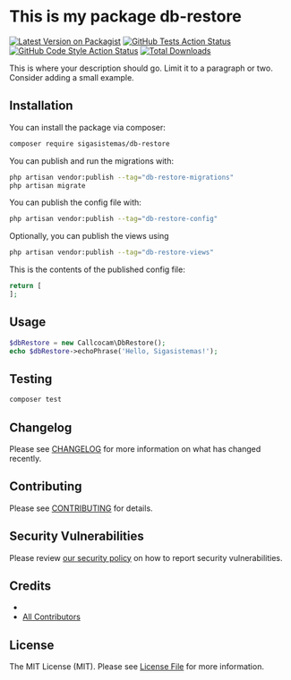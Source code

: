 # This is my package db-restore

[![Latest Version on Packagist](https://img.shields.io/packagist/v/sigasistemas/db-restore.svg?style=flat-square)](https://packagist.org/packages/sigasistemas/db-restore)
[![GitHub Tests Action Status](https://img.shields.io/github/actions/workflow/status/sigasistemas/db-restore/run-tests.yml?branch=main&label=tests&style=flat-square)](https://github.com/sigasistemas/db-restore/actions?query=workflow%3Arun-tests+branch%3Amain)
[![GitHub Code Style Action Status](https://img.shields.io/github/actions/workflow/status/sigasistemas/db-restore/fix-php-code-style-issues.yml?branch=main&label=code%20style&style=flat-square)](https://github.com/sigasistemas/db-restore/actions?query=workflow%3A"Fix+PHP+code+style+issues"+branch%3Amain)
[![Total Downloads](https://img.shields.io/packagist/dt/sigasistemas/db-restore.svg?style=flat-square)](https://packagist.org/packages/sigasistemas/db-restore)



This is where your description should go. Limit it to a paragraph or two. Consider adding a small example.

## Installation

You can install the package via composer:

```bash
composer require sigasistemas/db-restore
```

You can publish and run the migrations with:

```bash
php artisan vendor:publish --tag="db-restore-migrations"
php artisan migrate
```

You can publish the config file with:

```bash
php artisan vendor:publish --tag="db-restore-config"
```

Optionally, you can publish the views using

```bash
php artisan vendor:publish --tag="db-restore-views"
```

This is the contents of the published config file:

```php
return [
];
```

## Usage

```php
$dbRestore = new Callcocam\DbRestore();
echo $dbRestore->echoPhrase('Hello, Sigasistemas!');
```

## Testing

```bash
composer test
```

## Changelog

Please see [CHANGELOG](CHANGELOG.md) for more information on what has changed recently.

## Contributing

Please see [CONTRIBUTING](.github/CONTRIBUTING.md) for details.

## Security Vulnerabilities

Please review [our security policy](../../security/policy) on how to report security vulnerabilities.

## Credits

- [](https://github.com/sigasistemas)
- [All Contributors](../../contributors)

## License

The MIT License (MIT). Please see [License File](LICENSE.md) for more information.

